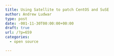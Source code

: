 ```yaml
---
title: Using Satellite to patch CentOS and SuSE
author: Andrew Ludwar
type: post
date: -001-11-30T00:00:00+00:00
draft: true
url: /?p=659
categories:
  - open source

---
```

